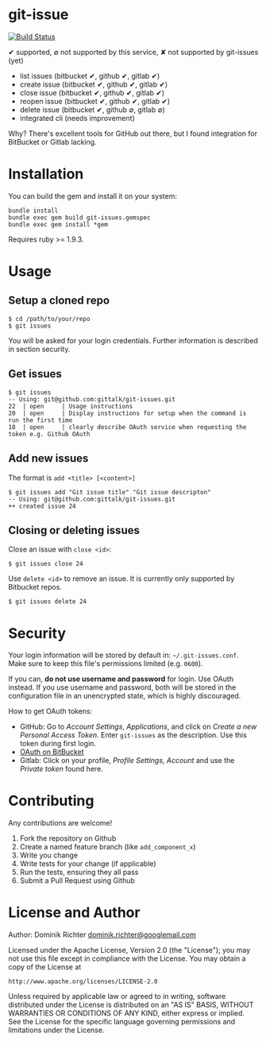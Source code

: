 # git-issue
[![Build Status](https://travis-ci.org/gittalk/git-issues.png)](https://travis-ci.org/gittalk/git-issues)

✔ supported, ∅ not supported by this service, ✘ not supported by git-issues (yet)

* list issues (bitbucket ✔, github ✔, gitlab ✔)
* create issue (bitbucket ✔, github ✔, gitlab ✔)
* close issue (bitbucket ✔, github ✔, gitlab ✔)
* reopen issue (bitbucket ✔, github ✔, gitlab ✔)
* delete issue (bitbucket ✔, github ∅, gitlab ∅)
* integrated cli (needs improvement)

Why? There's excellent tools for GitHub out there, but I found integration for BitBucket or Gitlab lacking.

# Installation

You can build the gem and install it on your system:

    bundle install
    bundle exec gem build git-issues.gemspec
    bundle exec gem install *gem

Requires ruby >= 1.9.3.

# Usage

## Setup a cloned repo

    $ cd /path/to/your/repo
    $ git issues

You will be asked for your login credentials. Further information is described in section security.

## Get issues

    $ git issues
    -- Using: git@github.com:gittalk/git-issues.git
    22  | open     | Usage instructions
    20  | open     | Display instructions for setup when the command is run the first time
    18  | open     | clearly describe OAuth service when requesting the token e.g. Github OAuth

## Add new issues

The format is `add <title> [<content>]`

    $ git issues add "Git issue title" "Git issue descripton"
    -- Using: git@github.com:gittalk/git-issues.git
    ++ created issue 24

## Closing or deleting issues

Close an issue with `close <id>`:

    $ git issues close 24

Use `delete <id>` to remove an issue. It is currently only supported by Bitbucket repos.

    $ git issues delete 24

# Security

Your login information will be stored by default in: `~/.git-issues.conf`. Make sure to keep this file's permissions limited (e.g. `0600`).

If you can, **do not use username and password** for login. Use OAuth instead. If you use username and password, both will be stored in the configuration file in an unencrypted state, which is highly discouraged.

How to get OAuth tokens:

* GitHub: Go to _Account Settings_, _Applications_, and click on _Create a new Personal Access Token_. Enter `git-issues` as the description. Use this token during first login.
* [OAuth on BitBucket](https://confluence.atlassian.com/display/BITBUCKET/OAuth+on+Bitbucket)
* Gitlab: Click on your profile, _Profile Settings_, _Account_ and use the _Private token_ found here.


# Contributing

Any contributions are welcome!

1. Fork the repository on Github
2. Create a named feature branch (like `add_component_x`)
3. Write you change
4. Write tests for your change (if applicable)
5. Run the tests, ensuring they all pass
6. Submit a Pull Request using Github


# License and Author

Author: Dominik Richter <dominik.richter@googlemail.com>

Licensed under the Apache License, Version 2.0 (the "License");
you may not use this file except in compliance with the License.
You may obtain a copy of the License at

    http://www.apache.org/licenses/LICENSE-2.0

Unless required by applicable law or agreed to in writing, software
distributed under the License is distributed on an "AS IS" BASIS,
WITHOUT WARRANTIES OR CONDITIONS OF ANY KIND, either express or implied.
See the License for the specific language governing permissions and
limitations under the License.
